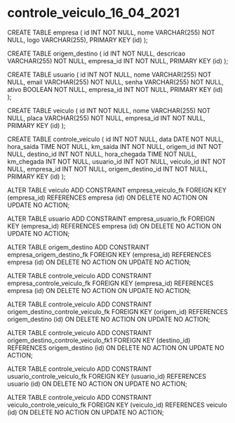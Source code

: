 # controle_veiculo_16_04_2021



CREATE TABLE empresa (
                id INT NOT NULL,
                nome VARCHAR(255) NOT NULL,
                logo VARCHAR(255),
                PRIMARY KEY (id)
);


CREATE TABLE origem_destino (
                id INT NOT NULL,
                descricao VARCHAR(255) NOT NULL,
                empresa_id INT NOT NULL,
                PRIMARY KEY (id)
);


CREATE TABLE usuario (
                id INT NOT NULL,
                nome VARCHAR(255) NOT NULL,
                email VARCHAR(255) NOT NULL,
                senha VARCHAR(255) NOT NULL,
                ativo BOOLEAN NOT NULL,
                empresa_id INT NOT NULL,
                PRIMARY KEY (id)
);


CREATE TABLE veiculo (
                id INT NOT NULL,
                nome VARCHAR(255) NOT NULL,
                placa VARCHAR(255) NOT NULL,
                empresa_id INT NOT NULL,
                PRIMARY KEY (id)
);


CREATE TABLE controle_veiculo (
                id INT NOT NULL,
                data DATE NOT NULL,
                hora_saida TIME NOT NULL,
                km_saida INT NOT NULL,
                origem_id INT NOT NULL,
                destino_id INT NOT NULL,
                hora_chegada TIME NOT NULL,
                km_chegada INT NOT NULL,
                usuario_id INT NOT NULL,
                veiculo_id INT NOT NULL,
                empresa_id INT NOT NULL,
                origem_destino_id INT NOT NULL,
                PRIMARY KEY (id)
);


ALTER TABLE veiculo ADD CONSTRAINT empresa_veiculo_fk
FOREIGN KEY (empresa_id)
REFERENCES empresa (id)
ON DELETE NO ACTION
ON UPDATE NO ACTION;

ALTER TABLE usuario ADD CONSTRAINT empresa_usuario_fk
FOREIGN KEY (empresa_id)
REFERENCES empresa (id)
ON DELETE NO ACTION
ON UPDATE NO ACTION;

ALTER TABLE origem_destino ADD CONSTRAINT empresa_origem_destino_fk
FOREIGN KEY (empresa_id)
REFERENCES empresa (id)
ON DELETE NO ACTION
ON UPDATE NO ACTION;

ALTER TABLE controle_veiculo ADD CONSTRAINT empresa_controle_veiculo_fk
FOREIGN KEY (empresa_id)
REFERENCES empresa (id)
ON DELETE NO ACTION
ON UPDATE NO ACTION;

ALTER TABLE controle_veiculo ADD CONSTRAINT origem_destino_controle_veiculo_fk
FOREIGN KEY (origem_id)
REFERENCES origem_destino (id)
ON DELETE NO ACTION
ON UPDATE NO ACTION;

ALTER TABLE controle_veiculo ADD CONSTRAINT origem_destino_controle_veiculo_fk1
FOREIGN KEY (destino_id)
REFERENCES origem_destino (id)
ON DELETE NO ACTION
ON UPDATE NO ACTION;

ALTER TABLE controle_veiculo ADD CONSTRAINT usuario_controle_veiculo_fk
FOREIGN KEY (usuario_id)
REFERENCES usuario (id)
ON DELETE NO ACTION
ON UPDATE NO ACTION;

ALTER TABLE controle_veiculo ADD CONSTRAINT veiculo_controle_veiculo_fk
FOREIGN KEY (veiculo_id)
REFERENCES veiculo (id)
ON DELETE NO ACTION
ON UPDATE NO ACTION;
